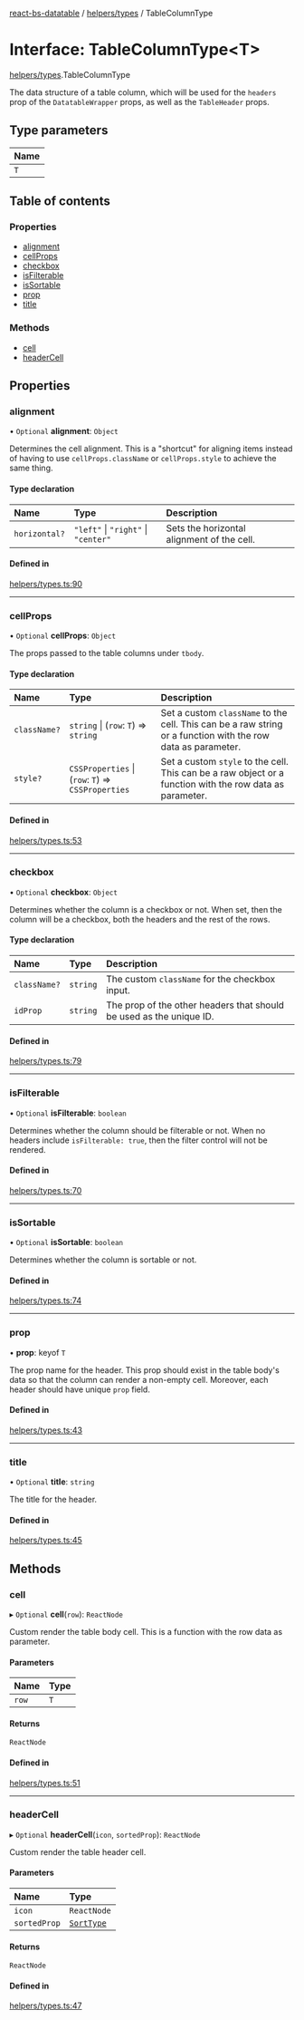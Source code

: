 [react-bs-datatable](../README.md) / [helpers/types](../modules/helpers_types.md) / TableColumnType

# Interface: TableColumnType<T\>

[helpers/types](../modules/helpers_types.md).TableColumnType

The data structure of a table column, which will be used for the `headers`
prop of the `DatatableWrapper` props, as well as the `TableHeader` props.

## Type parameters

| Name |
| :------ |
| `T` |

## Table of contents

### Properties

- [alignment](helpers_types.TableColumnType.md#alignment)
- [cellProps](helpers_types.TableColumnType.md#cellprops)
- [checkbox](helpers_types.TableColumnType.md#checkbox)
- [isFilterable](helpers_types.TableColumnType.md#isfilterable)
- [isSortable](helpers_types.TableColumnType.md#issortable)
- [prop](helpers_types.TableColumnType.md#prop)
- [title](helpers_types.TableColumnType.md#title)

### Methods

- [cell](helpers_types.TableColumnType.md#cell)
- [headerCell](helpers_types.TableColumnType.md#headercell)

## Properties

### alignment

• `Optional` **alignment**: `Object`

Determines the cell alignment. This is a "shortcut" for aligning items instead
of having to use `cellProps.className` or `cellProps.style` to achieve
the same thing.

#### Type declaration

| Name | Type | Description |
| :------ | :------ | :------ |
| `horizontal?` | ``"left"`` \| ``"right"`` \| ``"center"`` | Sets the horizontal alignment of the cell. |

#### Defined in

[helpers/types.ts:90](https://github.com/imballinst/react-bs-datatable/blob/5e1a57a/src/helpers/types.ts#L90)

___

### cellProps

• `Optional` **cellProps**: `Object`

The props passed to the table columns under `tbody`.

#### Type declaration

| Name | Type | Description |
| :------ | :------ | :------ |
| `className?` | `string` \| (`row`: `T`) => `string` | Set a custom `className` to the cell. This can be a raw string or a function with the row data as parameter. |
| `style?` | `CSSProperties` \| (`row`: `T`) => `CSSProperties` | Set a custom `style` to the cell. This can be a raw object or a function with the row data as parameter. |

#### Defined in

[helpers/types.ts:53](https://github.com/imballinst/react-bs-datatable/blob/5e1a57a/src/helpers/types.ts#L53)

___

### checkbox

• `Optional` **checkbox**: `Object`

Determines whether the column is a checkbox or not. When set, then
the column will be a checkbox, both the headers and the rest of the rows.

#### Type declaration

| Name | Type | Description |
| :------ | :------ | :------ |
| `className?` | `string` | The custom `className` for the checkbox input. |
| `idProp` | `string` | The prop of the other headers that should be used as the unique ID. |

#### Defined in

[helpers/types.ts:79](https://github.com/imballinst/react-bs-datatable/blob/5e1a57a/src/helpers/types.ts#L79)

___

### isFilterable

• `Optional` **isFilterable**: `boolean`

Determines whether the column should be filterable or not.
When no headers include `isFilterable: true`, then the filter control
will not be rendered.

#### Defined in

[helpers/types.ts:70](https://github.com/imballinst/react-bs-datatable/blob/5e1a57a/src/helpers/types.ts#L70)

___

### isSortable

• `Optional` **isSortable**: `boolean`

Determines whether the column is sortable or not.

#### Defined in

[helpers/types.ts:74](https://github.com/imballinst/react-bs-datatable/blob/5e1a57a/src/helpers/types.ts#L74)

___

### prop

• **prop**: keyof `T`

The prop name for the header. This prop should exist in the table body's data
so that the column can render a non-empty cell. Moreover, each header should
have unique `prop` field.

#### Defined in

[helpers/types.ts:43](https://github.com/imballinst/react-bs-datatable/blob/5e1a57a/src/helpers/types.ts#L43)

___

### title

• `Optional` **title**: `string`

The title for the header.

#### Defined in

[helpers/types.ts:45](https://github.com/imballinst/react-bs-datatable/blob/5e1a57a/src/helpers/types.ts#L45)

## Methods

### cell

▸ `Optional` **cell**(`row`): `ReactNode`

Custom render the table body cell. This is a function with the row data as parameter.

#### Parameters

| Name | Type |
| :------ | :------ |
| `row` | `T` |

#### Returns

`ReactNode`

#### Defined in

[helpers/types.ts:51](https://github.com/imballinst/react-bs-datatable/blob/5e1a57a/src/helpers/types.ts#L51)

___

### headerCell

▸ `Optional` **headerCell**(`icon`, `sortedProp`): `ReactNode`

Custom render the table header cell.

#### Parameters

| Name | Type |
| :------ | :------ |
| `icon` | `ReactNode` |
| `sortedProp` | [`SortType`](helpers_types.SortType.md) |

#### Returns

`ReactNode`

#### Defined in

[helpers/types.ts:47](https://github.com/imballinst/react-bs-datatable/blob/5e1a57a/src/helpers/types.ts#L47)
